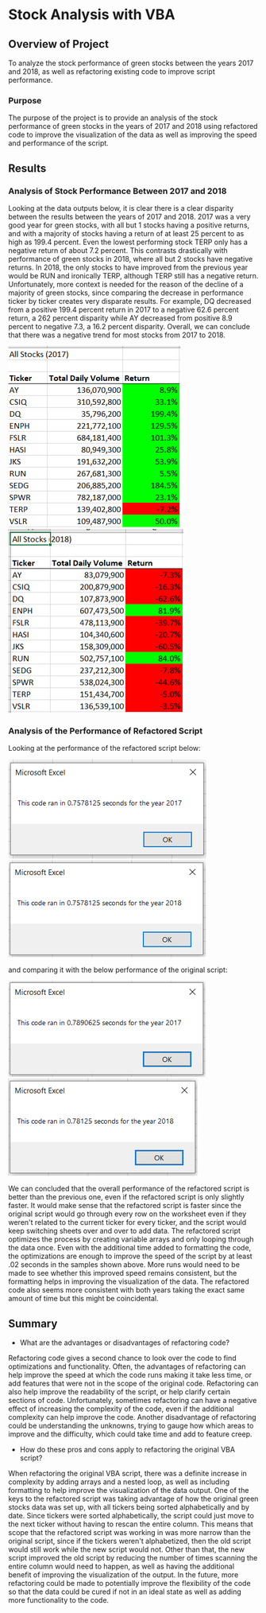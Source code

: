 # Stock Analysis with VBA

## Overview of Project

To analyze the stock performance of green stocks between the years 2017 and 2018, as well as refactoring existing code to improve script performance.

### Purpose

The purpose of the project is to provide an analysis of the stock performance of green stocks in the years of 2017 and 2018 using refactored code to improve the visualization of the data as well as improving the speed and performance of the script.

## Results

### Analysis of Stock Performance Between 2017 and 2018
Looking at the data outputs below, it is clear there is a clear disparity between the results between the years of 2017 and 2018. 2017 was a very good year for green stocks, with all but 1 stocks having a positive returns, and with a majority of stocks having a return of at least 25 percent to as high as 199.4 percent. Even the lowest performing stock TERP only has a negative return of about 7.2 percent. This contrasts drastically with performance of green stocks in 2018, where all but 2 stocks have negative returns. In 2018, the only stocks to have improved from the previous year would be RUN and ironically TERP, although TERP still has a negative return. Unfortunately, more context is needed for the reason of the decline of a majority of green stocks, since comparing the decrease in performance ticker by ticker creates very disparate results. For example, DQ decreased from a positive 199.4 percent return in 2017 to a negative 62.6 percent return, a 262 percent disparity while AY decreased from positive 8.9 percent to negative 7.3, a 16.2 percent disparity. Overall, we can conclude that there was a negative trend for most stocks from 2017 to 2018.

![2017 Data](https://github.com/DavidFGitH/stock-analysis/blob/61365ecf70c11224dbe474c2b9bd4b79ccddcb91/Resources/2017_Results.png) ![2018 Data](https://github.com/DavidFGitH/stock-analysis/blob/61365ecf70c11224dbe474c2b9bd4b79ccddcb91/Resources/2018_Results.png)

### Analysis of the Performance of Refactored Script
Looking at the performance of the refactored script below:

![2017 Ref Runtime](https://github.com/DavidFGitH/stock-analysis/blob/61365ecf70c11224dbe474c2b9bd4b79ccddcb91/Resources/VBA_Challenge_2017.png) ![2018 Ref Runtime](https://github.com/DavidFGitH/stock-analysis/blob/61365ecf70c11224dbe474c2b9bd4b79ccddcb91/Resources/VBA_Challenge_2018.png)

and comparing it with the below performance of the original script:

![2017 Old Runtime](https://github.com/DavidFGitH/stock-analysis/blob/61365ecf70c11224dbe474c2b9bd4b79ccddcb91/Resources/AllStockAnalysis_2017_Runtime.png) ![2018 Old Runtime](https://github.com/DavidFGitH/stock-analysis/blob/61365ecf70c11224dbe474c2b9bd4b79ccddcb91/Resources/AllStockAnalysis_2018_Runtime.png)

We can concluded that the overall performance of the refactored script is better than the previous one, even if the refactored script is only slightly faster. It would make sense that the refactored script is faster since the original script would go through every row on the worksheet even if they weren't related to the current ticker for every ticker, and the script would keep switching sheets over and over to add data. The refactored script optimizes the process by creating variable arrays and only looping through the data once. Even with the additional time added to formatting the code, the optimizations are enough to improve the speed of the script by at least .02 seconds in the samples shown above. More runs would need to be made to see whether this improved speed remains consistent, but the formatting helps in improving the visualization of the data. The refactored code also seems more consistent with both years taking the exact same amount of time but this might be coincidental.

## Summary

- What are the advantages or disadvantages of refactoring code?

Refactoring code gives a second chance to look over the code to find optimizations and functionality. Often, the advantages of refactoring can help improve the speed at which the code runs making it take less time, or add features that were not in the scope of the original code. Refactoring can also help improve the readability of the script, or help clarify certain sections of code. Unfortunately, sometimes refactoring can have a negative effect of increasing the complexity of the code, even if the additional complexity can help improve the code. Another disadvantage of refactoring could be understanding the unknowns, trying to gauge how which areas to improve and the difficulty, which could take time and add to feature creep.

- How do these pros and cons apply to refactoring the original VBA script?

When refactoring the original VBA script, there was a definite increase in complexity by adding arrays and a nested loop, as well as including formatting to help improve the visualization of the data output. One of the keys to the refactored script was taking advantage of how the original green stocks data was set up, with all tickers being sorted alphabetically and by date. Since tickers were sorted alphabetically, the script could just move to the next ticker without having to rescan the entire column. This means that scope that the refactored script was working in was more narrow than the original script, since if the tickers weren't alphabetized, then the old script would still work while the new script would not. Other than that, the new script improved the old script by reducing the number of times scanning the entire column would need to happen, as well as having the additional benefit of improving the visualization of the output. In the future, more refactoring could be made to potentially improve the flexibility of the code so that the data could be cured if not in an ideal state as well as adding more functionality to the code.
